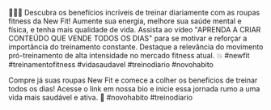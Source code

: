 🏋️‍♀️💪 Descubra os benefícios incríveis de treinar diariamente com as roupas fitness da New Fit! Aumente sua energia, melhore sua saúde mental e física, e tenha mais qualidade de vida. Assista ao vídeo "APRENDA A CRIAR CONTEÚDO QUE VENDE TODOS OS DIAS" para se motivar e reforçar a importância do treinamento constante. Destaque a relevância do movimento pró-treinamento de alta intensidade no mercado fitness atual. 💥 #newfit #treinamentofitness #vidasaudavel #treinodiario #novohabito

Compre já suas roupas New Fit e comece a colher os benefícios de treinar todos os dias! Acesse o link em nossa bio e inicie essa jornada rumo a uma vida mais saudável e ativa. 💪 #novohabito #treinodiario